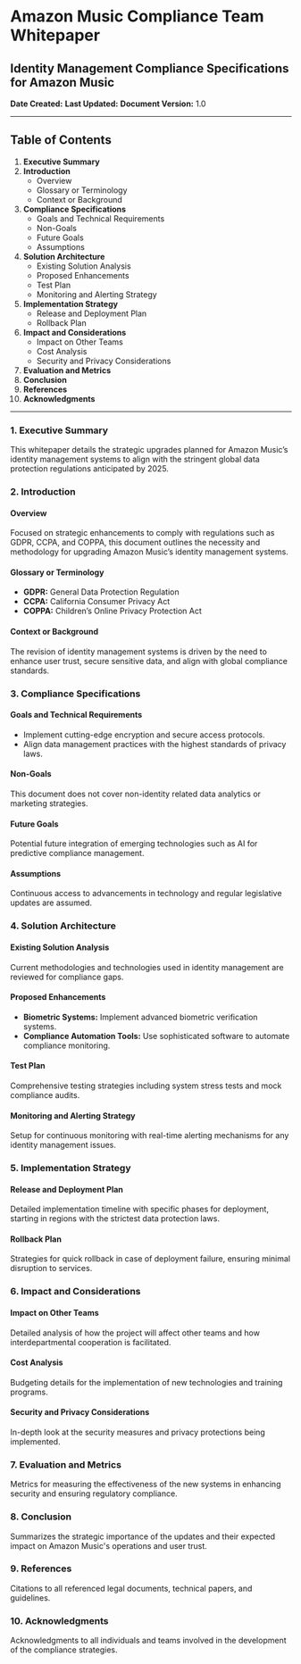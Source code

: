 # Amazon Music Compliance Team Whitepaper

## Identity Management Compliance Specifications for Amazon Music

**Date Created:** 
**Last Updated:** 
**Document Version:** 1.0

---

## Table of Contents
1. **Executive Summary**
2. **Introduction**
   - Overview
   - Glossary or Terminology
   - Context or Background
3. **Compliance Specifications**
   - Goals and Technical Requirements
   - Non-Goals
   - Future Goals
   - Assumptions
4. **Solution Architecture**
   - Existing Solution Analysis
   - Proposed Enhancements
   - Test Plan
   - Monitoring and Alerting Strategy
5. **Implementation Strategy**
   - Release and Deployment Plan
   - Rollback Plan
6. **Impact and Considerations**
   - Impact on Other Teams
   - Cost Analysis
   - Security and Privacy Considerations
7. **Evaluation and Metrics**
8. **Conclusion**
9. **References**
10. **Acknowledgments**

---

### 1. Executive Summary

This whitepaper details the strategic upgrades planned for Amazon Music’s identity management systems to align with the stringent global data protection regulations anticipated by 2025.

### 2. Introduction

#### Overview

Focused on strategic enhancements to comply with regulations such as GDPR, CCPA, and COPPA, this document outlines the necessity and methodology for upgrading Amazon Music’s identity management systems.

#### Glossary or Terminology

- **GDPR:** General Data Protection Regulation
- **CCPA:** California Consumer Privacy Act
- **COPPA:** Children’s Online Privacy Protection Act

#### Context or Background

The revision of identity management systems is driven by the need to enhance user trust, secure sensitive data, and align with global compliance standards.

### 3. Compliance Specifications

#### Goals and Technical Requirements

- Implement cutting-edge encryption and secure access protocols.
- Align data management practices with the highest standards of privacy laws.

#### Non-Goals

This document does not cover non-identity related data analytics or marketing strategies.

#### Future Goals

Potential future integration of emerging technologies such as AI for predictive compliance management.

#### Assumptions

Continuous access to advancements in technology and regular legislative updates are assumed.

### 4. Solution Architecture

#### Existing Solution Analysis

Current methodologies and technologies used in identity management are reviewed for compliance gaps.

#### Proposed Enhancements

- **Biometric Systems:** Implement advanced biometric verification systems.
- **Compliance Automation Tools:** Use sophisticated software to automate compliance monitoring.

#### Test Plan

Comprehensive testing strategies including system stress tests and mock compliance audits.

#### Monitoring and Alerting Strategy

Setup for continuous monitoring with real-time alerting mechanisms for any identity management issues.

### 5. Implementation Strategy

#### Release and Deployment Plan

Detailed implementation timeline with specific phases for deployment, starting in regions with the strictest data protection laws.

#### Rollback Plan

Strategies for quick rollback in case of deployment failure, ensuring minimal disruption to services.

### 6. Impact and Considerations

#### Impact on Other Teams

Detailed analysis of how the project will affect other teams and how interdepartmental cooperation is facilitated.

#### Cost Analysis

Budgeting details for the implementation of new technologies and training programs.

#### Security and Privacy Considerations

In-depth look at the security measures and privacy protections being implemented.

### 7. Evaluation and Metrics

Metrics for measuring the effectiveness of the new systems in enhancing security and ensuring regulatory compliance.

### 8. Conclusion

Summarizes the strategic importance of the updates and their expected impact on Amazon Music's operations and user trust.

### 9. References

Citations to all referenced legal documents, technical papers, and guidelines.

### 10. Acknowledgments

Acknowledgments to all individuals and teams involved in the development of the compliance strategies.
